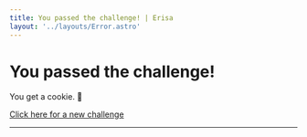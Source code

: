 ```yaml
---
title: You passed the challenge! | Erisa
layout: '../layouts/Error.astro'
---
```


# You passed the challenge!

You get a cookie. 🍪

[Click here for a new challenge](/api/clear-clearance/challenge)

---
